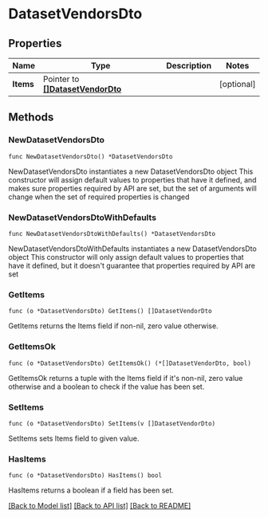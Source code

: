 # DatasetVendorsDto

## Properties

Name | Type | Description | Notes
------------ | ------------- | ------------- | -------------
**Items** | Pointer to [**[]DatasetVendorDto**](DatasetVendorDto.md) |  | [optional] 

## Methods

### NewDatasetVendorsDto

`func NewDatasetVendorsDto() *DatasetVendorsDto`

NewDatasetVendorsDto instantiates a new DatasetVendorsDto object
This constructor will assign default values to properties that have it defined,
and makes sure properties required by API are set, but the set of arguments
will change when the set of required properties is changed

### NewDatasetVendorsDtoWithDefaults

`func NewDatasetVendorsDtoWithDefaults() *DatasetVendorsDto`

NewDatasetVendorsDtoWithDefaults instantiates a new DatasetVendorsDto object
This constructor will only assign default values to properties that have it defined,
but it doesn't guarantee that properties required by API are set

### GetItems

`func (o *DatasetVendorsDto) GetItems() []DatasetVendorDto`

GetItems returns the Items field if non-nil, zero value otherwise.

### GetItemsOk

`func (o *DatasetVendorsDto) GetItemsOk() (*[]DatasetVendorDto, bool)`

GetItemsOk returns a tuple with the Items field if it's non-nil, zero value otherwise
and a boolean to check if the value has been set.

### SetItems

`func (o *DatasetVendorsDto) SetItems(v []DatasetVendorDto)`

SetItems sets Items field to given value.

### HasItems

`func (o *DatasetVendorsDto) HasItems() bool`

HasItems returns a boolean if a field has been set.


[[Back to Model list]](../README.md#documentation-for-models) [[Back to API list]](../README.md#documentation-for-api-endpoints) [[Back to README]](../README.md)


